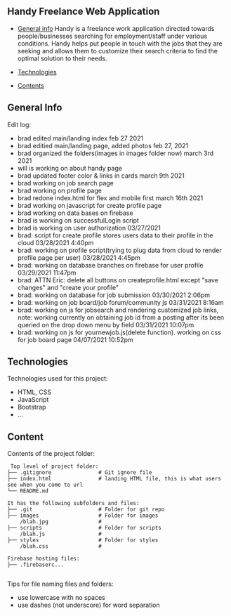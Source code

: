 ## Handy Freelance Web Application

* [General info](#general-info)
Handy is a freelance work application directed towards people/businesses searching for employment/staff under various conditions. Handy helps put people in touch with the jobs that they are seeking and allows them to customize their search criteria to find the optimal solution to their needs.

* [Technologies](#technologies)

* [Contents](#content)

## General Info

Edit log:

- brad edited main/landing index feb 27 2021
- brad editied main/landing page, added photos feb 27, 2021
- brad organized the folders(images in images folder now) march 3rd 2021
- will is working on about handy page
- brad updated footer color & links in cards march 9th 2021
- brad working on job search page
- brad working on profile page
- brad redone index.html for flex and mobile first march 16th 2021
- brad working on javascript for create profile page
- brad working on data bases on firebase
- brad is working on successfulLogin script
- brad is working on user authorization 03/27/2021
- brad: script for create profile stores users data to their profile in the cloud 03/28/2021 4:40pm
- brad: working on profile script(trying to plug data from cloud to render profile page per user) 03/28/2021 4:45pm
- brad: working on database branches on firebase for user profile 03/29/2021 11:47pm 
- brad: ATTN Eric: delete all buttons on createprofile.html except "save changes" and "create your profile"
- brad: working on database for job submission 03/30/2021 2:06pm
- brad: working on job board/job forum/community js 03/31/2021 8:16am
- brad: working on js for jobsearch and rendering customized job links, note: working currently on obtaining job id from a posting after its been queried on the drop down menu by field 03/31/2021 10:07pm
- brad: working on js for yournewjob.js(delete function). working on css for job board page 04/07/2021 10:52pm
## Technologies
Technologies used for this project:
* HTML, CSS
* JavaScript
* Bootstrap
* ...

## Content
Contents of the project folder:

```
 Top level of project folder:
├── .gitignore               # Git ignore file
├── index.html               # landing HTML file, this is what users see when you come to url
└── README.md

It has the following subfolders and files:
├── .git                     # Folder for git repo
├── images                   # Folder for images
    /blah.jpg                #
├── scripts                  # Folder for scripts
    /blah.js                 #
├── styles                   # Folder for styles
    /blah.css                #

Firebase hosting files:
├── .firebaserc...


```

Tips for file naming files and folders:
* use lowercase with no spaces
* use dashes (not underscore) for word separation

